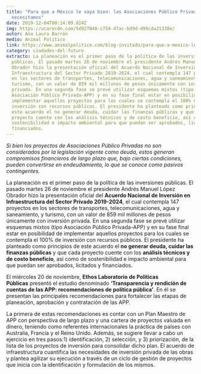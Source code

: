 ```yaml
---
title: "Para que a México le vaya bien: las Asociaciones Público Privadas que
  necesitamos"
date: 2019-12-04T00:14:09.824Z
img: https://ucarecdn.com/5d927048-c754-47ac-bd9d-d99cda21338e/
autor: Ana Laura Barrón
medio: Animal Politico
link: https://www.animalpolitico.com/blog-invitado/para-que-a-mexico-le-vaya-bien-las-asociaciones-publico-privadas-que-necesitamos/
category: ciudades-del-futuro
extracto: La planeación es el primer paso de la política de las inversiones
  públicas. El pasado martes 26 de noviembre el presidente Andrés Manuel López
  Obrador hizo la presentación oficial del Acuerdo Nacional de Inversión en
  Infraestructura del Sector Privado 2019-2024, el cual contempla 147 proyectos
  en los sectores de transportes, telecomunicaciones, agua y saneamiento, y
  turismo, con un valor de 859 mil millones de pesos únicamente con inversión
  privada. En una segunda fase se prevé utilizar esquemas mixtos (tipo
  Asociación Público Privada-APP) y en su fase final estar en posibilidad de
  implementar aquellos proyectos para los cuales se contempla el 100% de
  inversión con recursos públicos. El presidente ha planteado como principios de
  este acuerdo el no generar deuda, cuidar las finanzas públicas y que cada
  proyecto cuente con los análisis técnicos y de costo beneficio, así como de
  sostenibilidad e impacto ambiental para que puedan ser aprobados, licitados y
  financiados.
---
```

*Si bien los proyectos de Asociaciones Público Privadas no son considerados por la legislación vigente como deuda, estos generan compromisos financieros de largo plazo que, bajo ciertas condiciones, pueden convertirse en endeudamiento, lo que se conoce como pasivos contingentes.*

La planeación es el primer paso de la política de las inversiones públicas. El pasado martes 26 de noviembre el presidente Andrés Manuel López Obrador hizo la presentación oficial del **Acuerdo Nacional de Inversión en Infraestructura del Sector Privado 2019-2024**, el cual contempla 147 proyectos en los sectores de transportes, telecomunicaciones, agua y saneamiento, y turismo, con un valor de 859 mil millones de pesos únicamente con inversión privada. En una segunda fase se prevé utilizar esquemas mixtos (tipo Asociación Público Privada-APP) y en su fase final estar en posibilidad de implementar aquellos proyectos para los cuales se contempla el 100% de inversión con recursos públicos. El presidente ha planteado como principios de este acuerdo el **no generar deuda, cuidar las finanzas públicas** y que cada proyecto cuente con los **análisis técnicos y de costo beneficio**, así como de sostenibilidad e impacto ambiental para que puedan ser aprobados, licitados y financiados.

El miércoles 20 de noviembre, **Ethos Laboratorio de Políticas Públicas** presentó el estudio denominado **‘Transparencia y rendición de cuentas de las APP: recomendaciones de política pública’**. En él se presentan las principales recomendaciones para fortalecer las etapas de planeación, aprobación y contratación de las APP.

La primera de estas recomendaciones es contar con un Plan Maestro de APP con perspectiva de largo plazo y una cartera de proyectos valuada en dinero, teniendo como referentes internacionales la práctica de países con Australia, Francia y el Reino Unido. Además, se sugiere llevar a cabo un ejercicio en tres pasos:1) identificación, 2) selección, y 3) priorización, de la lista de los proyectos de inversión para consolidar dicho plan. El acuerdo de infraestructura cuantifica las necesidades de inversión privada de las obras y plantea agilizar su ejecución a través de un ciclo de gestión de proyectos que inicia con la identificación y formulación de los mismos.